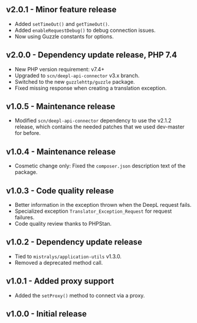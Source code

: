 ## v2.0.1 - Minor feature release 

- Added `setTimeOut()` and `getTimeOut()`.
- Added `enableRequestDebug()` to debug connection issues.
- Now using Guzzle constants for options.

## v2.0.0 - Dependency update release, PHP 7.4

- New PHP version requirement: v7.4+
- Upgraded to `scn/deepl-api-connector` v3.x branch.
- Switched to the new `guzzlehttp/guzzle` package.
- Fixed missing response when creating a translation exception.

## v1.0.5 - Maintenance release

- Modified `scn/deepl-api-connector` dependency to use the v2.1.2 release, which contains the needed patches that we used dev-master for before.

## v1.0.4 - Maintenance release

- Cosmetic change only: Fixed the `composer.json` description text of the package.

## v1.0.3 - Code quality release

- Better information in the exception thrown when the DeepL request fails.
- Specialized exception `Translator_Exception_Request` for request failures.
- Code quality review thanks to PHPStan.

## v1.0.2 - Dependency update release

- Tied to `mistralys/application-utils` v1.3.0.
- Removed a deprecated method call.

## v1.0.1 - Added proxy support

- Added the `setProxy()` method to connect via a proxy.

## v1.0.0 - Initial release